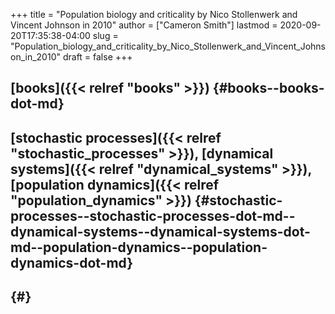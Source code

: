 +++
title = "Population biology and criticality by Nico Stollenwerk and Vincent Johnson in 2010"
author = ["Cameron Smith"]
lastmod = 2020-09-20T17:35:38-04:00
slug = "Population_biology_and_criticality_by_Nico_Stollenwerk_and_Vincent_Johnson_in_2010"
draft = false
+++

## [books]({{< relref "books" >}}) {#books--books-dot-md}


## [stochastic processes]({{< relref "stochastic_processes" >}}), [dynamical systems]({{< relref "dynamical_systems" >}}), [population dynamics]({{< relref "population_dynamics" >}}) {#stochastic-processes--stochastic-processes-dot-md--dynamical-systems--dynamical-systems-dot-md--population-dynamics--population-dynamics-dot-md}


##  {#}
